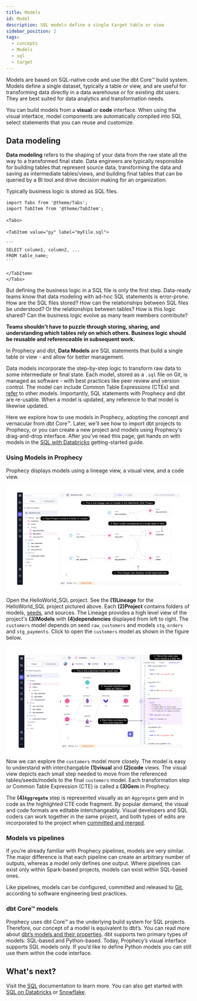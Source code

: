```yaml
---
title: Models
id: Model
description: SQL models define a single target table or view
sidebar_position: 2
tags:
  - concepts
  - Models
  - sql
  - target
---
```


Models are based on SQL-native code and use the dbt Core™️ build system. Models define a single dataset, typically a table or view, and are useful for transforming data directly in a data warehouse or for existing dbt users. They are best suited for data analytics and transformation needs.

You can build models from a **visual** or **code** interface. When using the visual interface, model components are automatically compiled into SQL select statements that you can reuse and customize.

## Data modeling

**Data modeling** refers to the shaping of your data from the raw state all the way to a transformed final state. Data engineers are typically responsible for building tables that represent source data, transforming the data and saving as intermediate tables/views, and building final tables that can be queried by a BI tool and drive decision making for an organization.

Typically business logic is stored as SQL files.

````mdx-code-block
import Tabs from '@theme/Tabs';
import TabItem from '@theme/TabItem';

<Tabs>

<TabItem value="py" label="myFile.sql">

```
SELECT column1, column2, ...
FROM table_name;
```

</TabItem>
</Tabs>

````

But defining the business logic in a SQL file is only the first step. Data-ready teams know that data modeling with ad-hoc SQL statements is error-prone. How are the SQL files stored? How can the relationships between SQL files be understood? Or the relationships between tables? How is this logic shared? Can the business logic evolve as many team members contribute?

**Teams shouldn't have to puzzle through storing, sharing, and understanding which tables rely on which others. Business logic should be reusable and referenceable in subsequent work.**

In Prophecy and dbt, **Data Models** are SQL statements that build a single table or view - and allow for better management.

Data models incorporate the step-by-step logic to transform raw data to some intermediate or final state. Each model, stored as a `.sql` file on Git, is managed as software - with best practices like peer review and version control. The model can include Common Table Expressions (CTEs) and [refer](https://docs.getdbt.com/docs/build/sql-models#building-dependencies-between-models) to other models. Importantly, SQL statements with Prophecy and dbt are re-usable. When a model is updated, any reference to that model is likewise updated.

Here we explore how to use models in Prophecy, adopting the concept and vernacular from dbt Core™. Later, we'll see how to import dbt projects to Prophecy, or you can create a new project and models using Prophecy's drag-and-drop interface. After you've read this page, get hands on with models in the [SQL with Databricks](docs/getting-started/tutorials/sql-with-databricks.md#44-Develop-your-first-model) getting-started guide.

### Using Models in Prophecy

Prophecy displays models using a lineage view, a visual view, and a code view.

![lineage-view](./img/models/lineage-view.png)
Open the HelloWorld_SQL project. See the **(1)Lineage** for the HelloWorld_SQL project pictured above. Each **(2)Project** contains folders of models, [seeds](docs/getting-started/tutorials/sql-with-databricks.md#431-create-seeds), and sources. The Lineage provides a high level view of the project's **(3)Models** with **(4)dependencies** displayed from left to right. The `customers` model depends on seed `raw_customers` and models `stg_orders` and `stg_payments`. Click to open the `customers` model as shown in the figure below.

![model-view](./img/models/model-view.png)
Now we can explore the `customers` model more closely. The model is easy to understand with interchangable **(1)visual** and **(2)code** views. The visual view depicts each small step needed to move from the referenced tables/seeds/models to the final `customers` model. Each transformation step or Common Table Expression (CTE) is called a **(3)Gem** in Prophecy.

The **(4)`Aggregate`** step is represented visually as an `Aggregate` gem and in code as the highlighted CTE code fragment. By popular demand, the visual and code formats are editable interchangeably. Visual developers and SQL coders can work together in the same project, and both types of edits are incorporated to the project when [committed and merged](/docs/ci-cd/git/git.md).

### Models vs pipelines

If you’re already familiar with Prophecy pipelines, models are very similar. The major difference is that each pipeline can create an arbitrary number of outputs, whereas a model only defines one output. Where pipelines can exist only within Spark-based projects, models can exist within SQL-based ones.

Like pipelines, models can be configured, committed and released to [Git](/docs/ci-cd/git/git.md), according to software engineering best practices.

### dbt Core™ models

Prophecy uses dbt Core™ as the underlying build system for SQL projects. Therefore, our concept of a model is equivalent to dbt’s. You can read more about [dbt’s models and their properties](https://docs.getdbt.com/docs/build/models). dbt supports two primary types of models: SQL-based and Python-based. Today, Prophecy’s visual interface supports SQL models only. If you’d like to define Python models you can still use them within the code interface.

## What's next?

Visit the [SQL](/SQL) documentation to learn more. You can also get started with [SQL on Databricks](docs/getting-started/tutorials/sql-with-databricks.md) or [Snowflake](docs/getting-started/tutorials/sql-with-snowflake.md).
